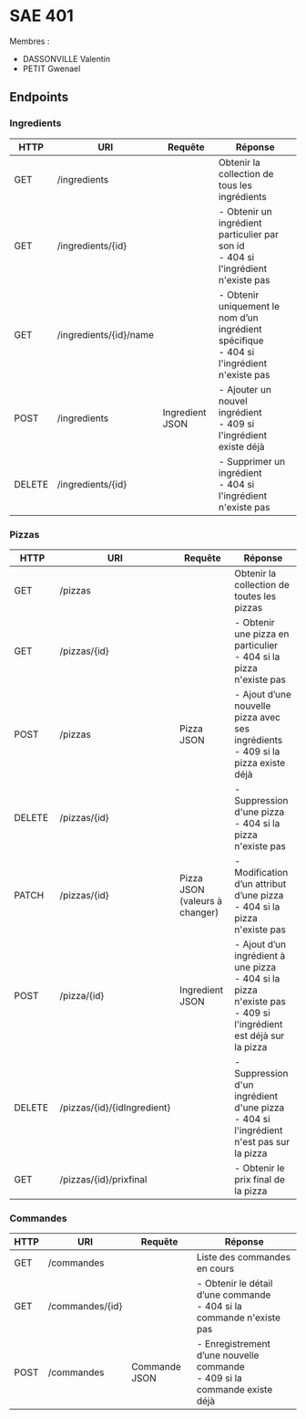 # SAE 401

Membres :
- DASSONVILLE Valentin
- PETIT Gwenael

## Endpoints

### Ingredients

| HTTP | URI | Requête | Réponse |
| ---  | --- | ---     | ---     |
| GET  | /ingredients | | Obtenir la collection de tous les ingrédients |
| GET  | /ingredients/{id} | | - Obtenir un ingrédient particulier par son id <br>- 404 si l'ingrédient n'existe pas |
| GET | /ingredients/{id}/name | | - Obtenir uniquement le nom d’un ingrédient spécifique <br>- 404 si l'ingrédient n'existe pas |
| POST | /ingredients | Ingredient JSON | - Ajouter un nouvel ingrédient <br> - 409 si l'ingrédient existe déjà |
| DELETE | /ingredients/{id} | | - Supprimer un ingrédient <br> - 404 si l'ingrédient n'existe pas |

### Pizzas

| HTTP | URI | Requête | Réponse |
| ---  | --- | ---     | ---     |
| GET  | /pizzas | | Obtenir la collection de toutes les pizzas |
| GET | /pizzas/{id} | | - Obtenir une pizza en particulier <br> - 404 si la pizza n'existe pas |
| POST | /pizzas | Pizza JSON | - Ajout d’une nouvelle pizza avec ses ingrédients <br> - 409 si la pizza existe déjà |
| DELETE | /pizzas/{id} | | - Suppression d'une pizza <br> - 404 si la pizza n'existe pas |
| PATCH | /pizzas/{id} | Pizza JSON (valeurs à changer) | - Modification d’un attribut d’une pizza <br> - 404 si la pizza n'existe pas |
| POST | /pizza/{id} | Ingredient JSON | - Ajout d’un ingrédient à une pizza <br> - 404 si la pizza n'existe pas <br> - 409 si l'ingrédient est déjà sur la pizza |
| DELETE | /pizzas/{id}/{idIngredient} | | - Suppression d'un ingrédient d'une pizza <br> - 404 si l'ingrédient n'est pas sur la pizza |
| GET | /pizzas/{id}/prixfinal | | - Obtenir le prix final de la pizza |

### Commandes

| HTTP | URI | Requête | Réponse |
| ---  | --- | ---     | ---     |
| GET  | /commandes | | Liste des commandes en cours |
| GET  | /commandes/{id} | | - Obtenir le détail d’une commande <br> - 404 si la commande n'existe pas |
| POST | /commandes | Commande JSON | - Enregistrement d’une nouvelle commande <br> - 409 si la commande existe déjà |